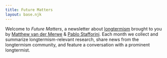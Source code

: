 ```yaml
---
title: Future Matters
layout: base.njk
---
```


Welcome to *Future Matters*, a newsletter about [longtermism](https://longtermism.com/) brought to you by [Matthew van der Merwe](http://matthewvandermerwe.com/) & [Pablo Stafforini](https://www.stafforini.com/). Each month we collect and summarize longtermism-relevant research, share news from the longtermism community, and feature a conversation with a prominent longtermist.

